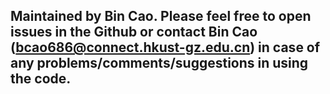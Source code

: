 ## Maintained by Bin Cao. Please feel free to open issues in the Github or contact Bin Cao (bcao686@connect.hkust-gz.edu.cn) in case of any problems/comments/suggestions in using the code.
